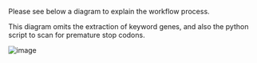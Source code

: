 Please see below a diagram to explain the workflow process.


This diagram omits the extraction of keyword genes, and also the python script to scan for premature stop codons. 


![image](https://github.com/user-attachments/assets/9c8c4d6e-3fef-47cb-8e32-c6aa7b170006)

